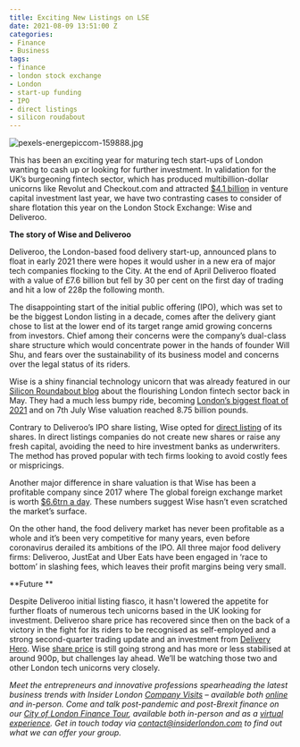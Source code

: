 ```yaml
---
title: Exciting New Listings on LSE
date: 2021-08-09 13:51:00 Z
categories:
- Finance
- Business
tags:
- finance
- london stock exchange
- London
- start-up funding
- IPO
- direct listings
- silicon roudabout
---
```


![pexels-energepiccom-159888.jpg](/uploads/pexels-energepiccom-159888.jpg)


This has been an exciting year for maturing tech start-ups of London wanting to cash up or looking for further investment. In validation for the UK’s burgeoning fintech sector, which has produced multibillion-dollar unicorns like Revolut and Checkout.com and attracted [$4.1 billion](https://www.innovatefinance.com/news/the-uk-retains-its-crown-as-europes-capital-for-fintech-investment/) in venture capital investment last year, we have two contrasting cases to consider of share flotation this year on the London Stock Exchange: Wise and Deliveroo. 


**The story of Wise and Deliveroo**

Deliveroo, the London-based food delivery start-up, announced plans to float in early 2021 there were hopes it would usher in a new era of major tech companies flocking to the City. At the end of April Deliveroo floated with a value of £7.6 billion but fell by 30 per cent on the first day of trading and hit a low of 228p the following month.

The disappointing start of the initial public offering (IPO), which was set to be the biggest London listing in a decade, comes after the delivery giant chose to list at the lower end of its target range amid growing concerns from investors. Chief among their concerns were the company’s dual-class share structure which would concentrate power in the hands of founder Will Shu, and fears over the sustainability of its business model and concerns over the legal status of its riders. 

Wise is a shiny financial technology unicorn that was already featured in our [Silicon Roundabout blog](https://www.insiderlondon.com/blog/global-tech-hubs-silicon-roundabout/) about the flourishing London fintech sector back in May. They had a much less bumpy ride, becoming [London’s biggest float of 2021](https://www.reuters.com/business/wise-shares-indicated-open-10-bln-valuation-auction-2021-07-07/) and on 7th July Wise valuation reached 8.75 billion pounds. 

Contrary to Deliveroo’s IPO share listing, Wise opted for [direct listing](https://www.investopedia.com/investing/difference-between-ipo-and-direct-listing/) of its shares. In direct listings companies do not create new shares or raise any fresh capital, avoiding the need to hire investment banks as underwriters.
The method has proved popular with tech firms looking to avoid costly fees or mispricings. 

Another major difference in share valuation is that Wise has been a profitable company since 2017 where The global foreign exchange market is worth [$6.6trn a day](https://www.compareforexbrokers.com/forex-trading/statistics/). These numbers suggest Wise hasn’t even scratched the market’s surface.
 
On the other hand, the food delivery market has never been profitable as a whole and it’s been very competitive for many years, even before coronavirus derailed its ambitions of the IPO. All three major food delivery firms: Deliveroo, JustEat and Uber Eats have been engaged in ‘race to bottom’ in slashing fees, which leaves their profit margins being very small. 

**Future **

Despite Deliveroo initial listing fiasco, it hasn't lowered the appetite for further floats of numerous tech unicorns based in the UK looking for investment. Deliveroo share price has recovered since then on the back of a victory in the fight for its riders to be recognised as self-employed and a strong second-quarter trading update and an investment from [Delivery Hero](https://www.thetimes.co.uk/article/german-rival-takes-a-bite-of-deliveroo-3lk3vmvpm).
Wise [share price](https://www.londonstockexchange.com/stock/WISE/wise-plc/company-page) is still going strong and has more or less stabilised at around 900p, but challenges lay ahead. We’ll be watching those two and other London tech unicorns very closely.

*Meet the entrepreneurs and innovative professions spearheading the latest business trends with Insider London [Company Visits](https://www.insiderlondon.com/london/company-visits/) – available both [online](https://www.insiderlondon.com/online-education/online-company-visits/) and in-person. Come and talk post-pandemic and post-Brexit finance on our [City of London Finance Tour](https://www.insiderlondon.com/london/educational-tours/london-finance-walking-tour/#city-finance-tour), available both in-person and as a [virtual experience](https://www.insiderlondon.com/online-education/virtual-tours/#virtual-city-of-london-finance-tour). Get in touch today via [contact@insiderlondon.com](mailto:contact@insiderlondon.com) to find out what we can offer your group.*

